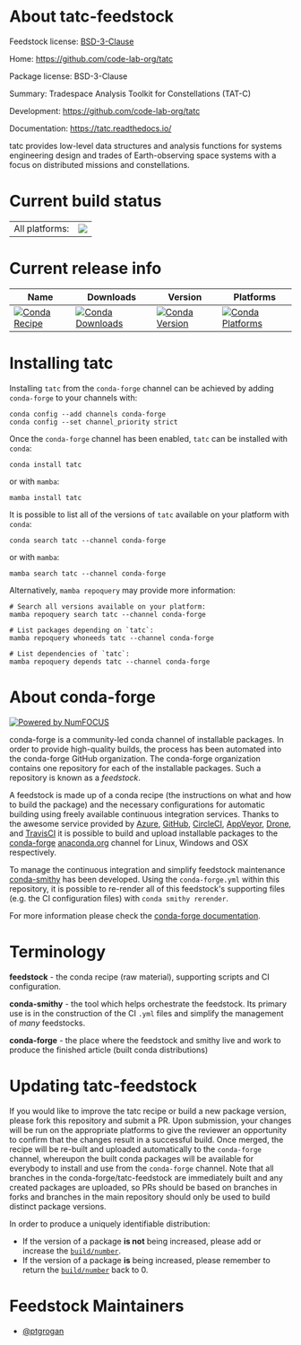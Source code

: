 About tatc-feedstock
====================

Feedstock license: [BSD-3-Clause](https://github.com/conda-forge/tatc-feedstock/blob/main/LICENSE.txt)

Home: https://github.com/code-lab-org/tatc

Package license: BSD-3-Clause

Summary: Tradespace Analysis Toolkit for Constellations (TAT-C)

Development: https://github.com/code-lab-org/tatc

Documentation: https://tatc.readthedocs.io/

tatc provides low-level data structures and analysis functions for systems
engineering design and trades of Earth-observing space systems with a
focus on distributed missions and constellations.


Current build status
====================


<table><tr><td>All platforms:</td>
    <td>
      <a href="https://dev.azure.com/conda-forge/feedstock-builds/_build/latest?definitionId=16740&branchName=main">
        <img src="https://dev.azure.com/conda-forge/feedstock-builds/_apis/build/status/tatc-feedstock?branchName=main">
      </a>
    </td>
  </tr>
</table>

Current release info
====================

| Name | Downloads | Version | Platforms |
| --- | --- | --- | --- |
| [![Conda Recipe](https://img.shields.io/badge/recipe-tatc-green.svg)](https://anaconda.org/conda-forge/tatc) | [![Conda Downloads](https://img.shields.io/conda/dn/conda-forge/tatc.svg)](https://anaconda.org/conda-forge/tatc) | [![Conda Version](https://img.shields.io/conda/vn/conda-forge/tatc.svg)](https://anaconda.org/conda-forge/tatc) | [![Conda Platforms](https://img.shields.io/conda/pn/conda-forge/tatc.svg)](https://anaconda.org/conda-forge/tatc) |

Installing tatc
===============

Installing `tatc` from the `conda-forge` channel can be achieved by adding `conda-forge` to your channels with:

```
conda config --add channels conda-forge
conda config --set channel_priority strict
```

Once the `conda-forge` channel has been enabled, `tatc` can be installed with `conda`:

```
conda install tatc
```

or with `mamba`:

```
mamba install tatc
```

It is possible to list all of the versions of `tatc` available on your platform with `conda`:

```
conda search tatc --channel conda-forge
```

or with `mamba`:

```
mamba search tatc --channel conda-forge
```

Alternatively, `mamba repoquery` may provide more information:

```
# Search all versions available on your platform:
mamba repoquery search tatc --channel conda-forge

# List packages depending on `tatc`:
mamba repoquery whoneeds tatc --channel conda-forge

# List dependencies of `tatc`:
mamba repoquery depends tatc --channel conda-forge
```


About conda-forge
=================

[![Powered by
NumFOCUS](https://img.shields.io/badge/powered%20by-NumFOCUS-orange.svg?style=flat&colorA=E1523D&colorB=007D8A)](https://numfocus.org)

conda-forge is a community-led conda channel of installable packages.
In order to provide high-quality builds, the process has been automated into the
conda-forge GitHub organization. The conda-forge organization contains one repository
for each of the installable packages. Such a repository is known as a *feedstock*.

A feedstock is made up of a conda recipe (the instructions on what and how to build
the package) and the necessary configurations for automatic building using freely
available continuous integration services. Thanks to the awesome service provided by
[Azure](https://azure.microsoft.com/en-us/services/devops/), [GitHub](https://github.com/),
[CircleCI](https://circleci.com/), [AppVeyor](https://www.appveyor.com/),
[Drone](https://cloud.drone.io/welcome), and [TravisCI](https://travis-ci.com/)
it is possible to build and upload installable packages to the
[conda-forge](https://anaconda.org/conda-forge) [anaconda.org](https://anaconda.org/)
channel for Linux, Windows and OSX respectively.

To manage the continuous integration and simplify feedstock maintenance
[conda-smithy](https://github.com/conda-forge/conda-smithy) has been developed.
Using the ``conda-forge.yml`` within this repository, it is possible to re-render all of
this feedstock's supporting files (e.g. the CI configuration files) with ``conda smithy rerender``.

For more information please check the [conda-forge documentation](https://conda-forge.org/docs/).

Terminology
===========

**feedstock** - the conda recipe (raw material), supporting scripts and CI configuration.

**conda-smithy** - the tool which helps orchestrate the feedstock.
                   Its primary use is in the construction of the CI ``.yml`` files
                   and simplify the management of *many* feedstocks.

**conda-forge** - the place where the feedstock and smithy live and work to
                  produce the finished article (built conda distributions)


Updating tatc-feedstock
=======================

If you would like to improve the tatc recipe or build a new
package version, please fork this repository and submit a PR. Upon submission,
your changes will be run on the appropriate platforms to give the reviewer an
opportunity to confirm that the changes result in a successful build. Once
merged, the recipe will be re-built and uploaded automatically to the
`conda-forge` channel, whereupon the built conda packages will be available for
everybody to install and use from the `conda-forge` channel.
Note that all branches in the conda-forge/tatc-feedstock are
immediately built and any created packages are uploaded, so PRs should be based
on branches in forks and branches in the main repository should only be used to
build distinct package versions.

In order to produce a uniquely identifiable distribution:
 * If the version of a package **is not** being increased, please add or increase
   the [``build/number``](https://docs.conda.io/projects/conda-build/en/latest/resources/define-metadata.html#build-number-and-string).
 * If the version of a package **is** being increased, please remember to return
   the [``build/number``](https://docs.conda.io/projects/conda-build/en/latest/resources/define-metadata.html#build-number-and-string)
   back to 0.

Feedstock Maintainers
=====================

* [@ptgrogan](https://github.com/ptgrogan/)

